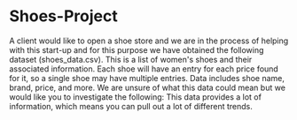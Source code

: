 # Shoes-Project
A client would like to open a shoe store and we are in the process of helping with this start-up and for this purpose we have obtained the following dataset (shoes_data.csv). This is a list of women's shoes and their associated information. Each shoe will have an entry for each price found for it, so a single shoe may have multiple entries. Data includes shoe name, brand, price, and more. We are unsure of what this data could mean but we would like you to investigate the following: This data provides a lot of information, which means you can pull out a lot of different trends.

